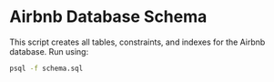 # Airbnb Database Schema

This script creates all tables, constraints, and indexes for the Airbnb database.
Run using:

```bash
psql -f schema.sql
```
